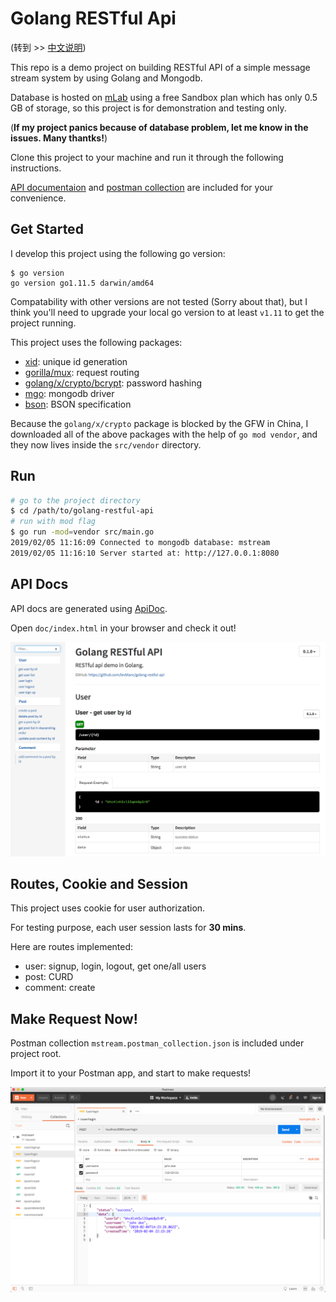 # Golang RESTful Api 

(转到 >> [中文说明](https://github.com/levblanc/golang-restful-api/blob/master/README_zh.md))

This repo is a demo project on building RESTful API of a simple message stream system by using Golang and Mongodb.

Database is hosted on [mLab](https://mlab.com) using a free Sandbox plan which has only 0.5 GB of storage, so this project is for demonstration and testing only. 

(**If my project panics because of database problem, let me know in the issues. Many thantks!**)

Clone this project to your machine and run it through the following instructions. 

[API documentaion](https://github.com/levblanc/golang-restful-api/blob/master/README.md#api-docs) and [postman collection](https://github.com/levblanc/golang-restful-api/blob/master/README.md#make-request-now) are included for your convenience.

## Get Started

I develop this project using the following go version:

```
$ go version
go version go1.11.5 darwin/amd64
```

Compatability with other versions are not tested (Sorry about that), but I think you'll need to upgrade your local go version to at least `v1.11` to get the project running. 

This project uses the following packages:

- [xid](https://github.com/rs/xid): unique id generation
- [gorilla/mux](https://github.com/gorilla/mux): request routing
- [golang/x/crypto/bcrypt](https://godoc.org/golang.org/x/crypto/bcrypt): password hashing
- [mgo](https://github.com/globalsign/mgo): mongodb driver
- [bson](https://godoc.org/github.com/globalsign/mgo/bson): BSON specification

Because the `golang/x/crypto` package is blocked by the GFW in China, I downloaded all of the above packages with the help of `go mod vendor`, and they now lives inside the `src/vendor` directory.

## Run 
```bash
# go to the project directory
$ cd /path/to/golang-restful-api
# run with mod flag
$ go run -mod=vendor src/main.go
2019/02/05 11:16:09 Connected to mongodb database: mstream
2019/02/05 11:16:10 Server started at: http://127.0.0.1:8080
```

## API Docs

API docs are generated using [ApiDoc](http://apidocjs.com).

Open `doc/index.html` in your browser and check it out!

![api-doc](images/api-doc.png)

## Routes, Cookie and Session

This project uses cookie for user authorization.

For testing purpose, each user session lasts for **30 mins**.

Here are routes implemented: 

- user: signup, login, logout, get one/all users
- post: CURD
- comment: create

## Make Request Now!

Postman collection `mstream.postman_collection.json` is included under project root.

Import it to your Postman app, and start to make requests!

![postman](images/postman.png)
